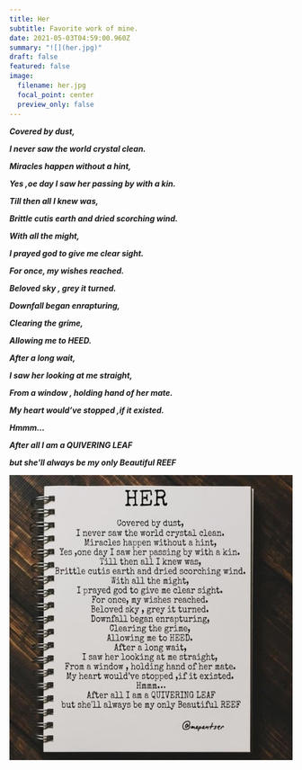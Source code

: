 ```yaml
---
title: Her
subtitle: Favorite work of mine.
date: 2021-05-03T04:59:00.960Z
summary: "![](her.jpg)"
draft: false
featured: false
image:
  filename: her.jpg
  focal_point: center
  preview_only: false
---
```

***<!--StartFragment-->***

***Covered by dust,*** 

***I never saw the world crystal clean.*** 

***Miracles happen without a hint,*** 

***Yes ,oe day I saw her passing by with a kin.*** 

***Till then all I knew was,*** 

***Brittle cutis earth and dried scorching wind.*** 

***With all the might,*** 

***I prayed god to give me clear sight.*** 

***For once, my wishes reached.*** 

***Beloved sky , grey it turned.*** 

***Downfall began enrapturing,*** 

***Clearing the grime,*** 

***Allowing me to HEED.*** 

***After a long wait,*** 

***I saw her looking at me straight,*** 

***From a window , holding hand of her mate.*** 

***My heart would’ve stopped ,if it existed.*** 

***Hmmm…*** 

***After all I am a QUIVERING LEAF*** 

***but she'll always be my only Beautiful REEF***

***<!--EndFragment-->***

![](her.jpg)